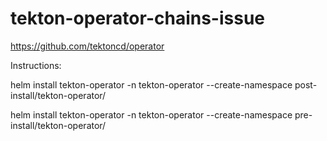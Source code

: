 # tekton-operator-chains-issue

https://github.com/tektoncd/operator

Instructions:

helm install tekton-operator -n tekton-operator --create-namespace  post-install/tekton-operator/

helm install tekton-operator -n tekton-operator --create-namespace  pre-install/tekton-operator/
